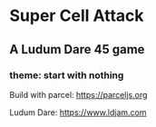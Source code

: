 # Super Cell Attack
## A Ludum Dare 45 game
### theme: start with nothing

Build with parcel:
https://parceljs.org

Ludum Dare:
https://www.ldjam.com
